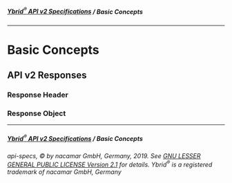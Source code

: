 ##### [**Ybrid<sup>®</sup> API v2 Specifications**](../) / Basic Concepts
---

# Basic Concepts

## API v2 Responses

### Response Header

### Response Object 

---
##### [**Ybrid<sup>®</sup> API v2 Specifications**](../) / Basic Concepts
###### api-specs, © by nacamar GmbH, Germany, 2019. See [GNU LESSER GENERAL PUBLIC LICENSE Version 2.1](/LICENSE) for details. Ybrid<sup>®</sup> is a registered trademark of nacamar GmbH, Germany 
